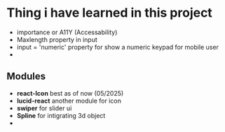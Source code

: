 # Thing i have learned in this project

* importance or A11Y (Accessability)
* Maxlength property in input 
* input = 'numeric' property for show a numeric keypad for mobile user 
* 


## Modules 

* **react-Icon** best as of now (05/2025) 
* **lucid-react** another module for icon
* **swiper** for slider ui
* **Spline** for intigrating 3d object 
* 